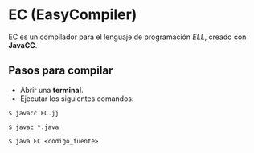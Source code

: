 # EC (EasyCompiler)

EC es un compilador para el lenguaje de programación *ELL*,  creado con **JavaCC**.

## Pasos para compilar

- Abrir una **terminal**.
- Ejecutar los siguientes comandos:
```console
$ javacc EC.jj
```

```console
$ javac *.java
```

```console
$ java EC <codigo_fuente>
```
